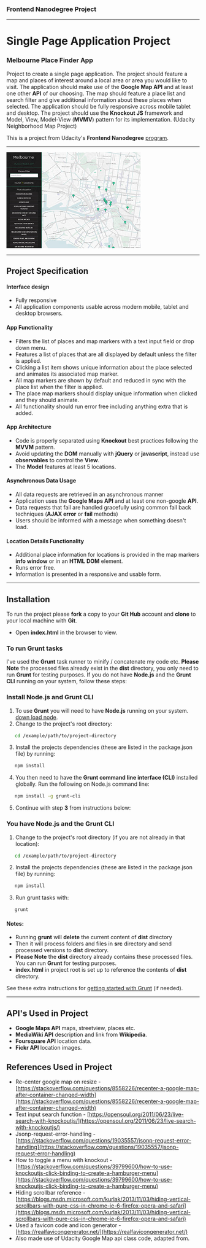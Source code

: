 ### Frontend Nanodegree Project
___

# Single Page Application Project
### Melbourne Place Finder App

Project to create a single page application. The project should feature a map and places of interest around a local area or area you would like to visit. The application should make use of the **Google Map API** and at least one other **API** of our choosing. The map should feature a place list and search filter and give additional information about these places when selected. The application should be fully responsive across mobile tablet and desktop. The project should use the **Knockout JS** framework and Model, View, Model-View (**MVMV**) pattern for its implementation. (Udacity Neighborhood Map Project)

This is a project from Udacity's **Frontend Nanodegree** [program](https://www.udacity.com/course/front-end-web-developer-nanodegree--nd001).
___

![Melbourne Place Finder App](src/images/readme-images/melbourne-place-finder.jpg)

___


## Project Specification

#### Interface design

- Fully responsive
- All application components usable across modern mobile, tablet and desktop browsers.

#### App Functionality

- Filters the list of places and map markers with a text input field or drop down menu.
- Features a list of places that are all displayed by default unless the filter is applied.
- Clicking a list item shows unique information about the place selected and animates its associated map marker.
- All map markers are shown by default and reduced in sync with the place list when the filter is applied.
- The place map markers should display unique information when clicked and they should animate.
- All functionality should run error free including anything extra that is added.

#### App Architecture

- Code is properly separated using **Knockout** best practices following the **MVVM** pattern.
- Avoid updating the **DOM** manually with **jQuery** or **javascript**, instead use **observables** to control the **View**.
- The **Model** features at least 5 locations.

#### Asynchronous Data Usage

- All data requests are retrieved in an asynchronous manner
- Application uses the **Google Maps API** and at least one non-google **API**.
- Data requests that fail are handled gracefully using common fall back techniques (**AJAX error** or **fail** methods)
- Users should be informed with a message when something doesn't load.

#### Location Details Functionality

- Additional place information for locations is provided in the map markers **info window** or in an **HTML** **DOM** element.
- Runs error free.
- Information is presented in a responsive and usable form.
___


## Installation

To run the project please **fork** a copy to your **Git Hub** account and **clone** to your local machine with **Git**.

- Open **index.html** in the browser to view.

### To run Grunt tasks

I've used the **Grunt** task runner to minify / concatenate my code etc. **Please Note** the processed files already exist in the **dist** directory, you only need to run **Grunt** for testing purposes. If you do not have **Node.js** and the **Grunt CLI** running on your system, follow these steps:

### Install Node.js and Grunt CLI

1. To use **Grunt** you will need to have **Node.js** running on your system. [down load node](https://nodejs.org/en/).
2. Change to the project's root directory:
```bash
   cd /example/path/to/project-directory
```
3. Install the projects dependencies (these are listed in the package.json file) by running:
```bash
   npm install
```
4. You then need to have the **Grunt command line interface (CLI)** installed globally. Run the following on Node.js command line:
```bash
   npm install -g grunt-cli
```
5. Continue with step **3** from instructions below:


### You have Node.js and the Grunt CLI

1. Change to the project's root directory (if you are not already in that location):
```bash
   cd /example/path/to/project-directory
```
2. Install the projects dependencies (these are listed in the package.json file) by running:
```bash
   npm install
```
3. Run grunt tasks with:
```bash
   grunt
```

#### Notes:

- Running **grunt** will **delete** the current content of **dist** directory
- Then it will process folders and files in **src** directory and send processed versions to **dist** directory.
- **Please Note** the **dist** directory already contains these processed files. You can run **Grunt** for testing purposes.
- **index.html** in project root is set up to reference the contents of **dist** directory.

See these extra instructions for [getting started with Grunt](https://gruntjs.com/getting-started) (if needed).
___


## API's Used in Project

- **Google Maps API** maps, streetview, places etc.
- **MediaWiki API** description and link from **Wikipedia**.
- **Foursquare API** location data.
- **Fickr API** location images.

## References Used in Project

- Re-center google map on resize - [https://stackoverflow.com/questions/8558226/recenter-a-google-map-after-container-changed-width](https://stackoverflow.com/questions/8558226/recenter-a-google-map-after-container-changed-width)
- Text input search function - [https://opensoul.org/2011/06/23/live-search-with-knockoutjs/](https://opensoul.org/2011/06/23/live-search-with-knockoutjs/)
- Jsonp-request-error-handling - [https://stackoverflow.com/questions/19035557/jsonp-request-error-handling](https://stackoverflow.com/questions/19035557/jsonp-request-error-handling)
- How to toggle a menu with knockout - [https://stackoverflow.com/questions/39799600/how-to-use-knockoutjs-click-binding-to-create-a-hamburger-menu](https://stackoverflow.com/questions/39799600/how-to-use-knockoutjs-click-binding-to-create-a-hamburger-menu)
- Hiding scrollbar reference - [https://blogs.msdn.microsoft.com/kurlak/2013/11/03/hiding-vertical-scrollbars-with-pure-css-in-chrome-ie-6-firefox-opera-and-safari](https://blogs.msdn.microsoft.com/kurlak/2013/11/03/hiding-vertical-scrollbars-with-pure-css-in-chrome-ie-6-firefox-opera-and-safari)
- Used a favicon code and icon generator - [https://realfavicongenerator.net/](https://realfavicongenerator.net/)
- Also made use of Udacity Google Map api class code, adapted from.
